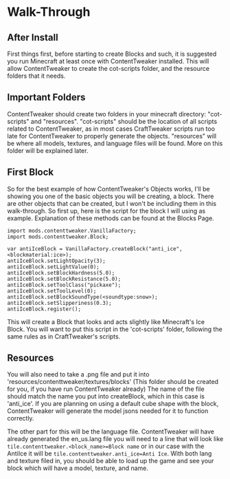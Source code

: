 # Walk-Through 

## After Install
First things first, before starting to create Blocks and such, it is suggested you run Minecraft at least once with
ContentTweaker installed. This will allow ContentTweaker to create the cot-scripts folder, and the resource folders
that it needs.

## Important Folders
ContentTweaker should create two folders in your minecraft directory: "cot-scripts" and "resources". "cot-scripts"
should be the location of all scripts related to ContentTweaker, as in most cases CraftTweaker scripts run too late for
ContentTweaker to properly generate the objects. "resources" will be where all models, textures, and language files will
be found. More on this folder will be explained later.

## First Block
So for the best example of how ContentTweaker's Objects works, I'll be showing you one of the basic objects you will be 
creating, a block. There are other objects that can be created, but I won't be including them in this 
walk-through. So first up, here is the script for the block I will using as example. Explanation of these methods can
be found at the Blocks Page.
```
import mods.contenttweaker.VanillaFactory;
import mods.contenttweaker.Block;

var antiIceBlock = VanillaFactory.createBlock("anti_ice", <blockmaterial:ice>);
antiIceBlock.setLightOpacity(3);
antiIceBlock.setLightValue(0);
antiIceBlock.setBlockHardness(5.0);
antiIceBlock.setBlockResistance(5.0);
antiIceBlock.setToolClass("pickaxe");
antiIceBlock.setToolLevel(0);
antiIceBlock.setBlockSoundType(<soundtype:snow>);
antiIceBlock.setSlipperiness(0.3);
antiIceBlock.register();
```
This will create a Block that looks and acts slightly like Minecraft's Ice Block. You will want to put this script in
the 'cot-scripts' folder, following the same rules as in CraftTweaker's scripts. 

## Resources
You will also need to take a .png file and put it into 'resources/contenttweaker/textures/blocks' (This folder should be 
created for you, if you have run ContentTweaker already) The name of the file should match the name you put into 
createBlock, which in this case is 'anti_ice'. If you are planning on using a default cube shape with the block, 
ContentTweaker will generate the model jsons needed for it to function correctly.

The other part for this will be the language file. ContentTweaker will have already generated the en_us.lang file you 
will need to a line that will look like `tile.contenttweaker.<block_name>=Block name` or in our case with the AntiIce it 
will be `tile.contenttweaker.anti_ice=Anti Ice`. With both lang and texture filed in, you should be able to load up the 
game and see your block which will have a model, texture, and name.

